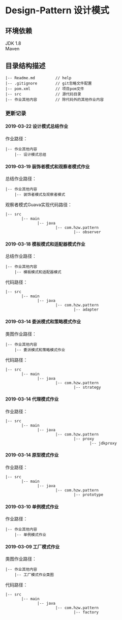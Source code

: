# Design-Pattern 设计模式

## 环境依赖
JDK 1.8<br/>
Maven

## 目录结构描述
    |-- Readme.md         // help
    |-- .gitignore        // git忽略文件配置
    |-- pom.xml           // 项目pom文件
    |-- src               // 源代码目录
    |-- 作业其他内容        // 除代码外的其他作业内容


### 更新记录

#### 2019-03-22 设计模式总结作业<br/>
作业路径：

    |-- 作业其他内容
        |-- 设计模式总结  

#### 2019-03-19 装饰者模式和观察者模式作业<br/>
总结作业路径：

    |-- 作业其他内容
        |-- 装饰者模式及观察者模式
观察者模式Guava实现代码路径：            

    |-- src
           |-- main
                  |-- java
                          |-- com.hzw.pattern
                                  |-- observer     

#### 2019-03-18 模板模式和适配器模式作业<br/>
总结作业路径：

    |-- 作业其他内容
        |-- 模板模式和适配器模式
代码路径：            

    |-- src
           |-- main
                  |-- java
                          |-- com.hzw.pattern
                                  |-- adapter     

#### 2019-03-14 委派模式和策略模式作业<br/>
类图作业路径：

    |-- 作业其他内容
        |-- 委派模式和策略模式作业
代码路径：            

    |-- src
           |-- main
                  |-- java
                          |-- com.hzw.pattern
                                  |-- strategy     

#### 2019-03-14 代理模式作业<br/>
作业路径：

    |-- src
           |-- main
                  |-- java
                          |-- com.hzw.pattern
                                  |-- proxy 
                                         |-- jdkproxy 

#### 2019-03-14 原型模式作业<br/>
作业路径：

    |-- src
           |-- main
                  |-- java
                          |-- com.hzw.pattern
                                  |-- prototype 
                                                                
#### 2019-03-10 单例模式作业<br/>
作业路径：

    |-- 作业其他内容
        |-- 单例模式作业

#### 2019-03-09 工厂模式作业<br/>
类图作业路径：

    |-- 作业其他内容
        |-- 工厂模式作业类图
代码路径：            

    |-- src
           |-- main
                  |-- java
                          |-- com.hzw.pattern
                                  |-- factory           

